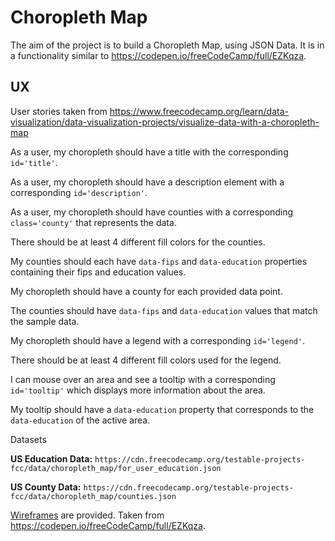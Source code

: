 # Choropleth Map

The aim of the project is to build a Choropleth Map, using JSON Data.  It is in a functionality
similar to https://codepen.io/freeCodeCamp/full/EZKqza.

## UX

User stories taken from https://www.freecodecamp.org/learn/data-visualization/data-visualization-projects/visualize-data-with-a-choropleth-map

As a user, my choropleth should have a title with the corresponding `id='title'`.

As a user, my choropleth should have a description element with a corresponding `id='description'`.

As a user, my choropleth should have counties with a corresponding `class='county'` that
represents the data.

There should be at least 4 different fill colors for the counties.

My counties should each have `data-fips` and `data-education` properties containing their fips
and education values.

My choropleth should have a county for each provided data point.

The counties should have `data-fips` and `data-education` values that match the sample data.

My choropleth should have a legend with a corresponding `id='legend'`.

There should be at least 4 different fill colors used for the legend.

I can mouse over an area and see a tooltip with a corresponding `id='tooltip'` which displays
more information about the area.

My tooltip should have a `data-education` property that corresponds to the `data-education` of
the active area.

Datasets

**US Education Data:** `https://cdn.freecodecamp.org/testable-projects-fcc/data/choropleth_map/for_user_education.json`

**US County Data:** `https://cdn.freecodecamp.org/testable-projects-fcc/data/choropleth_map/counties.json`

[Wireframes](wireframes/wireframe-choropleth-map.png) are provided.  Taken from
https://codepen.io/freeCodeCamp/full/EZKqza.


